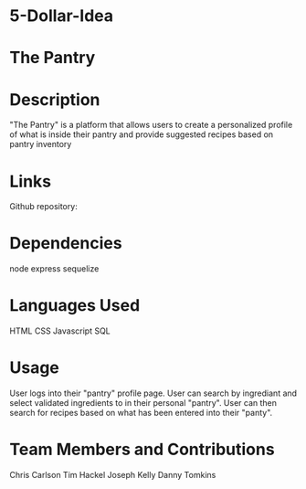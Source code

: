 # 5-Dollar-Idea
# The Pantry
# Description
"The Pantry" is a platform that allows users to create a personalized profile of what is inside their pantry and provide suggested recipes based on pantry inventory

# Links
Github repository:


# Dependencies
node
express
sequelize

# Languages Used
HTML
CSS
Javascript
SQL

# Usage
User logs into their "pantry" profile page.
User can search by ingrediant and select validated ingredients to in their personal "pantry".
User can then search for recipes based on what has been entered into their "panty".

# Team Members and Contributions
Chris Carlson
Tim Hackel
Joseph Kelly
Danny Tomkins
